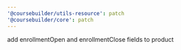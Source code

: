 ```yaml
---
'@coursebuilder/utils-resource': patch
'@coursebuilder/core': patch
---
```


add enrollmentOpen and enrollmentClose fields to product
